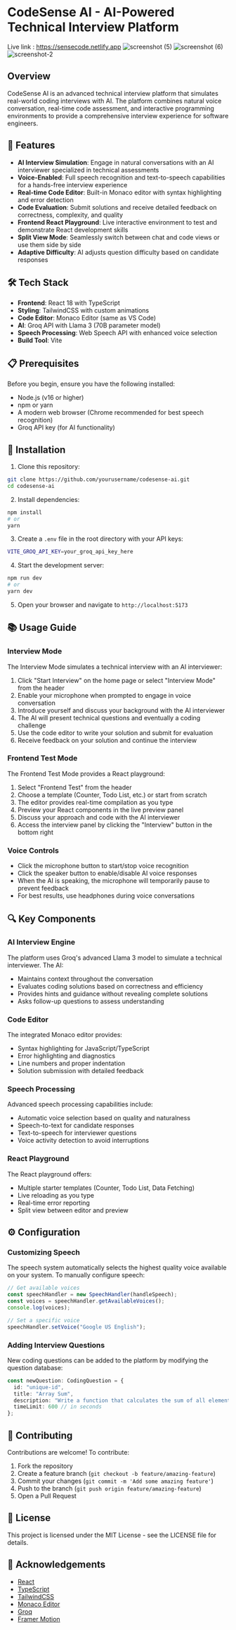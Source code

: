 # CodeSense AI - AI-Powered Technical Interview Platform

Live link : https://sensecode.netlify.app
![screenshot (5)](https://github.com/user-attachments/assets/372cc383-5e6f-46fe-bc84-b9398aa926a6)
![screenshot (6)](https://github.com/user-attachments/assets/e04e615a-1c84-4cbc-8a92-25a5c29e2d3c)
![screenshot-2](https://github.com/user-attachments/assets/5989fccc-16e0-4769-8f66-bb8f8992eb49)

## Overview
CodeSense AI is an advanced technical interview platform that simulates real-world coding interviews with AI. The platform combines natural voice conversation, real-time code assessment, and interactive programming environments to provide a comprehensive interview experience for software engineers.

## 🚀 Features

- **AI Interview Simulation**: Engage in natural conversations with an AI interviewer specialized in technical assessments
- **Voice-Enabled**: Full speech recognition and text-to-speech capabilities for a hands-free interview experience
- **Real-time Code Editor**: Built-in Monaco editor with syntax highlighting and error detection
- **Code Evaluation**: Submit solutions and receive detailed feedback on correctness, complexity, and quality
- **Frontend React Playground**: Live interactive environment to test and demonstrate React development skills
- **Split View Mode**: Seamlessly switch between chat and code views or use them side by side
- **Adaptive Difficulty**: AI adjusts question difficulty based on candidate responses

## 🛠️ Tech Stack

- **Frontend**: React 18 with TypeScript
- **Styling**: TailwindCSS with custom animations
- **Code Editor**: Monaco Editor (same as VS Code)
- **AI**: Groq API with Llama 3 (70B parameter model)
- **Speech Processing**: Web Speech API with enhanced voice selection
- **Build Tool**: Vite

## 📋 Prerequisites

Before you begin, ensure you have the following installed:

- Node.js (v16 or higher)
- npm or yarn
- A modern web browser (Chrome recommended for best speech recognition)
- Groq API key (for AI functionality)

## 🔧 Installation

1. Clone this repository:
```bash
git clone https://github.com/yourusername/codesense-ai.git
cd codesense-ai
```

2. Install dependencies:
```bash
npm install
# or
yarn
```

3. Create a `.env` file in the root directory with your API keys:
```bash
VITE_GROQ_API_KEY=your_groq_api_key_here
```

4. Start the development server:
```bash
npm run dev
# or
yarn dev
```

5. Open your browser and navigate to `http://localhost:5173`

## 📚 Usage Guide

### Interview Mode

The Interview Mode simulates a technical interview with an AI interviewer:

1. Click "Start Interview" on the home page or select "Interview Mode" from the header
2. Enable your microphone when prompted to engage in voice conversation
3. Introduce yourself and discuss your background with the AI interviewer
4. The AI will present technical questions and eventually a coding challenge
5. Use the code editor to write your solution and submit for evaluation
6. Receive feedback on your solution and continue the interview

### Frontend Test Mode

The Frontend Test Mode provides a React playground:

1. Select "Frontend Test" from the header
2. Choose a template (Counter, Todo List, etc.) or start from scratch
3. The editor provides real-time compilation as you type
4. Preview your React components in the live preview panel
5. Discuss your approach and code with the AI interviewer
6. Access the interview panel by clicking the "Interview" button in the bottom right

### Voice Controls

- Click the microphone button to start/stop voice recognition
- Click the speaker button to enable/disable AI voice responses
- When the AI is speaking, the microphone will temporarily pause to prevent feedback
- For best results, use headphones during voice conversations

## 🔍 Key Components

### AI Interview Engine

The platform uses Groq's advanced Llama 3 model to simulate a technical interviewer. The AI:

- Maintains context throughout the conversation
- Evaluates coding solutions based on correctness and efficiency
- Provides hints and guidance without revealing complete solutions
- Asks follow-up questions to assess understanding

### Code Editor

The integrated Monaco editor provides:

- Syntax highlighting for JavaScript/TypeScript
- Error highlighting and diagnostics
- Line numbers and proper indentation
- Solution submission with detailed feedback

### Speech Processing

Advanced speech processing capabilities include:

- Automatic voice selection based on quality and naturalness
- Speech-to-text for candidate responses
- Text-to-speech for interviewer questions
- Voice activity detection to avoid interruptions

### React Playground

The React playground offers:

- Multiple starter templates (Counter, Todo List, Data Fetching)
- Live reloading as you type
- Real-time error reporting
- Split view between editor and preview

## ⚙️ Configuration

### Customizing Speech

The speech system automatically selects the highest quality voice available on your system. To manually configure speech:

```typescript
// Get available voices
const speechHandler = new SpeechHandler(handleSpeech);
const voices = speechHandler.getAvailableVoices();
console.log(voices);

// Set a specific voice
speechHandler.setVoice("Google US English");
```

### Adding Interview Questions

New coding questions can be added to the platform by modifying the question database:

```typescript
const newQuestion: CodingQuestion = {
  id: "unique-id",
  title: "Array Sum",
  description: "Write a function that calculates the sum of all elements in an array of integers.",
  timeLimit: 600 // in seconds
};
```

## 🤝 Contributing

Contributions are welcome! To contribute:

1. Fork the repository
2. Create a feature branch (`git checkout -b feature/amazing-feature`)
3. Commit your changes (`git commit -m 'Add some amazing feature'`)
4. Push to the branch (`git push origin feature/amazing-feature`)
5. Open a Pull Request

## 📝 License

This project is licensed under the MIT License - see the LICENSE file for details.

## 🙏 Acknowledgements

- [React](https://reactjs.org/)
- [TypeScript](https://www.typescriptlang.org/)
- [TailwindCSS](https://tailwindcss.com/)
- [Monaco Editor](https://microsoft.github.io/monaco-editor/)
- [Groq](https://groq.com/)
- [Framer Motion](https://www.framer.com/motion/)
